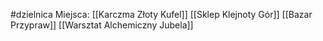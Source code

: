 #dzielnica
Miejsca:
[[Karczma Złoty Kufel]]
[[Sklep Klejnoty Gór]]
[[Bazar Przypraw]]
[[Warsztat Alchemiczny Jubela]]
